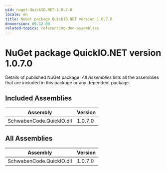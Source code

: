 ```yaml
---
uid: nuget-QuickIO.NET-1.0.7.0
locale: en
title: NuGet package QuickIO.NET version 1.0.7.0
dnnversion: 09.12.00
related-topics: referencing-dnn-assemblies
---
```


# NuGet package QuickIO.NET version 1.0.7.0
Details of published NuGet package.
*All Assemblies* lists all the assemblies that are included in this package or any dependent package.

## Included Assemblies

|Assembly|Version|
|---|---|
|SchwabenCode.QuickIO.dll|1.0.7.0|

## All Assemblies

|Assembly|Version|
|---|---|
|SchwabenCode.QuickIO.dll|1.0.7.0|

